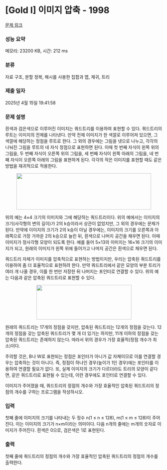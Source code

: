 # [Gold I] 이미지 압축 - 1998 

[문제 링크](https://www.acmicpc.net/problem/1998) 

### 성능 요약

메모리: 23200 KB, 시간: 212 ms

### 분류

자료 구조, 분할 정복, 해시를 사용한 집합과 맵, 재귀, 트리

### 제출 일자

2025년 4월 15일 19:41:58

### 문제 설명

<p>흰색과 검은색으로 이루어진 이미지는 쿼드트리를 이용하여 표현할 수 있다. 쿼드트리의 루트는 이미지의 전체를 나타낸다. 만약 전체 이미지가 한 색깔로 이루어져 있으면, 그 색깔에 해당하는 정점을 루트로 한다. 그 외의 경우에는 그림을 넷으로 나누고, 각각의 나눠진 그림을 루트의 네 자식 정점으로 표현하면 된다. 이때 첫 번째 자식이 왼쪽 위의 그림을, 두 번째 자식이 오른쪽 위의 그림을, 세 번째 자식이 왼쪽 아래의 그림을, 네 번째 자식이 오른쪽 아래의 그림을 표현하게 된다. 각각의 작은 이미지를 표현할 때도 같은 방법을 재귀적으로 적용한다.</p>

<p style="text-align: center;"><img alt="" height="117" src="https://www.acmicpc.net/JudgeOnline/upload/201007/qqq.png" width="432"></p>

<p>위의 예는 4×4 크기의 이미지와 그에 해당하는 쿼드트리이다. 위의 예에서는 이미지의 크기(사각형의 변의 길이)가 2의 k승이라서 상관이 없었지만, 그 외의 경우에는 문제가 된다. 만약에 이미지의 크기가 2의 k승이 아닐 경우에는, 이미지의 크기를 오른쪽과 아래쪽으로 가장 가까운 2의 k승으로 늘린 뒤, 흰색으로 나머지 공간을 채우면 된다. 이때 이미지가 정사각형 모양이 되도록 한다. 예를 들어 5×13의 이미지는 16×16 크기의 이미지가 되고, 원래의 이미지가 왼쪽 위에 들어가고 나머지 공간은 흰색으로 채우면 된다.</p>

<p>쿼드트리 자체가 이미지를 압축적으로 표현하는 방법이지만, 우리는 압축된 쿼드트리를 이용하여 좀 더 효율적으로 표현하려 한다. 만약 쿼드트리에서 같은 모양의 부분 트리가 여러 개 나올 경우, 이를 한 번만 저장한 뒤 나머지는 포인터로 연결할 수 있다. 위의 예는 다음과 같은 압축된 쿼드트리로 표현할 수 있다.</p>

<p style="text-align: center;"><img alt="" height="111" src="https://www.acmicpc.net/JudgeOnline/upload/201007/qqqqqqq.png" width="305"></p>

<p>원래의 쿼드트리는 17개의 정점을 갖지만, 압축된 쿼드트리는 12개의 정점을 갖는다. 12개의 정점을 갖는 압축된 쿼드트리가 몇 개 더 있기는 하지만, 11개 이하의 정점을 갖는 압축된 쿼드트리는 존재하지 않는다. 따라서 위의 경우가 가장 효율적(정점 개수가 최소)이다.</p>

<p>주의할 것은, B나 W로 표현되는 정점은 포인터가 아니가 값 자체이므로 이를 연결할 경우는 압축하는 것이 아니다. 즉, 정점이 하나인 경우(높이가 1인 경우)에는 포인터를 이용하여 연결할 필요가 없다. 또, 실제 이미지의 크기가 다르더라도 트리의 모양이 같다면, 같은 쿼드트리로 표현될 수 있는데, 이런 경우에도 포인터로 연결할 수 있다.</p>

<p>이미지가 주어졌을 때, 쿼드트리의 정점의 개수와 가장 효율적인 압축된 쿼드트리의 정점의 개수를 구하는 프로그램을 작성하시오.</p>

### 입력 

 <p>첫째 줄에 이미지의 크기를 나타내는 두 정수 n(1 ≤ n ≤ 128), m(1 ≤ m ≤ 128)이 주어진다. 이는 이미지의 크기가 n×m이라는 의미이다. 다음 n개의 줄에는 m개의 숫자로 이미지가 주어진다. 흰색은 0으로, 검은색은 1로 표현된다.</p>

### 출력 

 <p>첫째 줄에 쿼드트리의 정점의 개수와 가장 효율적인 압축된 쿼드트리의 정점의 개수를 출력한다.</p>

